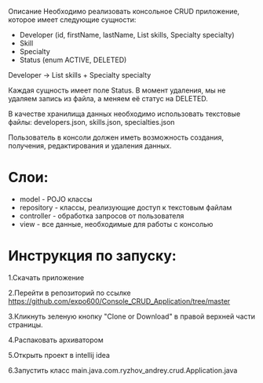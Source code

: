 
Описание
Необходимо реализовать консольное CRUD приложение, которое имеет следующие сущности:

* Developer (id, firstName, lastName, List<Skill> skills, Specialty specialty)
* Skill
* Specialty
* Status (enum ACTIVE, DELETED)
  
Developer -> List<Skill> skills + Specialty specialty

Каждая сущность имеет поле Status. 
В момент удаления, мы не удаляем запись из файла, а меняем её статус на DELETED.

В качестве хранилища данных необходимо использовать текстовые файлы:
developers.json, skills.json, specialties.json

Пользователь в консоли должен иметь возможность создания, получения, редактирования и удаления данных.

# Слои:
- model - POJO клаcсы
- repository - классы, реализующие доступ к текстовым файлам
- controller - обработка запросов от пользователя
- view - все данные, необходимые для работы с консолью

# Инструкция по запуску:
  
1.Скачать приложение

2.Перейти в репозиторий по ссылке https://github.com/expo600/Console_CRUD_Application/tree/master

3.Кликнуть зеленую кнопку "Clone or Download" в правой верхней части страницы.

4.Распаковать архиватором

5.Открыть проект в intellij idea

6.Запустить класс main.java.com.ryzhov_andrey.crud.Application.java
